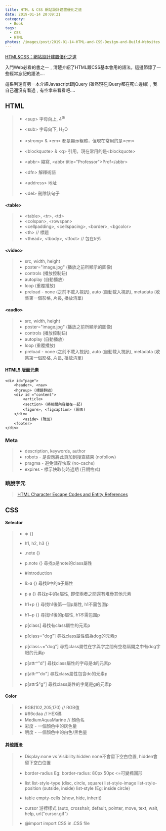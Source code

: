 ```yaml
---
title: HTML & CSS 網站設計建置優化之道
date: 2019-01-14 20:09:21
category: 
  - Book
tags:
  - CSS
  - HTML
photos: /images/post/2019-01-14-HTML-and-CSS-Design-and-Build-Websites.jpg
---
```


[HTML&CSS：網站設計建置優化之道](https://www.books.com.tw/products/0010546014)

入門Web必看的書之一﹐清楚介紹了HTML跟CSS基本會用的語法。這邊節錄了一些經常忘記的語法....

這系列還有另一本介紹Javascript跟jQuery (雖然現在jQuery都在死亡邊緣)﹐我自己還沒有看過﹐有空拿來看看吧....

<!-- more -->

## HTML
> - &#60;sup> 
>   字母向上, 4<sup>th</sup> 
>
> - &#60;sub> 
>   字母向下, H<sub>2</sub>O
>
> - &#60;strong> & &#60;em>
>   都是顯示粗體，但現在常用的是&#60;em>
>
> - &#60;blockquote> & &#60;q>
>   引用，現在常用的是&#60;blockquote>
>
> - &#60;abbr>
>   縮寫, &#60;abbr title="Professor">Prof&#60;/abbr>
>
> - &#60;dfn>
>   解釋術語
>
> - &#60;address>
>   地址
>
> - &#60;del>
>   刪除該句子

#### &#60;table>
> - &#60;table>, &#60;tr>, &#60;td>
> - &#60;colspan>, &#60;rowspan>
> - &#60;cellpadding>, &#60;cellspacing>, &#60;border>, &#60;bgcolor>
> - &#60;th> // 標題
> - &#60;thead>, &#60;tbody>, &#60;tfoot> // 包在tr外

#### &#60;video>
> - src, width, height
> - poster="image.jpg" (播放之前所顯示的圖像)
> - controls (播放控制鈕)
> - autoplay (自動播放)
> - loop (重覆播放)
> - preload - none (之前不載入視訊), auto (自動載入視訊), metadata (收集第一個影格, 片長, 播放清單) 

#### &#60;audio>
> - src, width, height
> - poster="image.jpg" (播放之前所顯示的圖像)
> - controls (播放控制鈕)
> - autoplay (自動播放)
> - loop (重覆播放)
> - preload - none (之前不載入視訊), auto (自動載入視訊), metadata (收集第一個影格, 片長, 播放清單) 
    
#### HTML5 版面元素
    <div id="page">
        <header>, <nav>
        <hgroup> (標題群組)
        <div id ="content">
            <article>
            <section> (將相關內容組在一起)
            <figure>, <figcaption> (圖表)
        </div>
            <aside> (附加)
        <footer>
    </div>

### Meta
> - description, keywords, author
> - robots - 是否應將此頁加到搜查結果 (nofollow)
> - pragma - 避免儲存快取 (no-cache)
> - expires - 標示快取何時過期 (日期格式)

### 跳脫字元
> [HTML Character Escape Codes and Entity References](http://www.htmlandcssbook.com/extras/html-escape-codes/)

## CSS

#### Selector
> - &#8727; {}
>
> - h1, h2, h3 {}
>
> - .note {} 
>
> - p.note {}
>   尋找p是note的class屬性
>
> - #introduction
>
> - li>a {} 
>   尋找li中的a子屬性
>
> - p a {}
>   尋找p中的a屬性, 即使兩者之間還有堆疊其他元素
>
> - h1+p {} 
>   尋找h1後第一個p屬性, h1不需包圍p
>
> - h1~p {}
>   尋找h1後的p屬性, h1不需包圍p
>
> - p[class] 
>   尋找有class屬性的元素p
>
> - p[class="dog"]
>   尋找class屬性值為dog的元素p
>
> - p[class~="dog"]
>   尋找class屬性在字與字之間有空格隔開之中有dog字眼的元素p
>
> - p[attr^"d"]
>   尋找class屬性的字母是d的元素p
>
> - p[attr*"do"]
>   尋找class屬性包含do的元素p
>
> - p[attr$"g"]
>   尋找class屬性的字尾是g的元素p

#### Color
> - RGB(102,205,170) // RGB值
> - #66cdaa // HEX碼
> - MediumAquaMarine // 顏色名
> - 彩度 - 一個顏色中的灰色量
> - 明度 - 一個顏色中的白色/黑色量 

#### 其他語法
> - Display:none vs Visibility:hidden
>   none不會留下空白位置, hidden會留下空白位置
>
> - border-radius
>   Eg: border-radius: 80px 50px <=可變橢圓形
>
> - list
>   list-style-type (disc, circle, square)
>   list-style-image
>   list-style-position (outside, inside)
>   list-style (Eg: inside circle)
>
> - table
>   empty-cells (show, hide, inherit)
>
> - cursor 游標樣式
>   (auto, crosshair, default, pointer, move, text, wait, help, url("cursor.gif")
>
> - @import
    import CSS in .CSS file     


